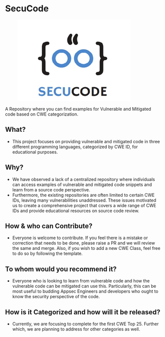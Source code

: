 # SecuCode

<figure><img src=".gitbook/assets/Secucode (1).jpg" alt=""><figcaption></figcaption></figure>

A Repository where you can find examples for Vulnerable and Mitigated code based on CWE categorization.

## What?

* This project focuses on providing vulnerable and mitigated code in three different programming languages, categorized by CWE ID, for educational purposes.

## Why?

* We have observed a lack of a centralized repository where individuals can access examples of vulnerable and mitigated code snippets and learn from a source code perspective.
* Furthermore, the existing repositories are often limited to certain CWE IDs, leaving many vulnerabilities unaddressed. These issues motivated us to create a comprehensive project that covers a wide range of CWE IDs and provide educational resources on source code review.

## How & who can Contribute?

* Everyone is welcome to contribute. If you feel there is a mistake or correction that needs to be done, please raise a PR and we will review the same and merge. Also, if you wish to add a new CWE Class, feel free to do so by following the template.

## To whom would you recommend it?

* Everyone who is looking to learn from vulnerable code and how the vulnerable code can be mitigated can use this. Particularly, this can be most useful to budding Appsec Engineers and developers who ought to know the security perspective of the code.

## How is it Categorized and how will it be released?

* Currently, we are focusing to complete for the first CWE Top 25. Further which, we are planning to address for other categories as well.
